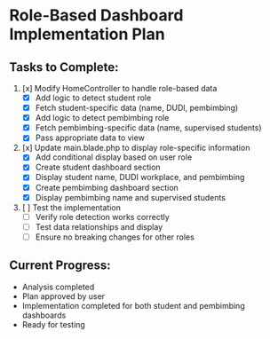 # Role-Based Dashboard Implementation Plan

## Tasks to Complete:

1. [x] Modify HomeController to handle role-based data
   - [x] Add logic to detect student role
   - [x] Fetch student-specific data (name, DUDI, pembimbing)
   - [x] Add logic to detect pembimbing role
   - [x] Fetch pembimbing-specific data (name, supervised students)
   - [x] Pass appropriate data to view

2. [x] Update main.blade.php to display role-specific information
   - [x] Add conditional display based on user role
   - [x] Create student dashboard section
   - [x] Display student name, DUDI workplace, and pembimbing
   - [x] Create pembimbing dashboard section
   - [x] Display pembimbing name and supervised students

3. [ ] Test the implementation
   - [ ] Verify role detection works correctly
   - [ ] Test data relationships and display
   - [ ] Ensure no breaking changes for other roles

## Current Progress:
- Analysis completed
- Plan approved by user
- Implementation completed for both student and pembimbing dashboards
- Ready for testing
